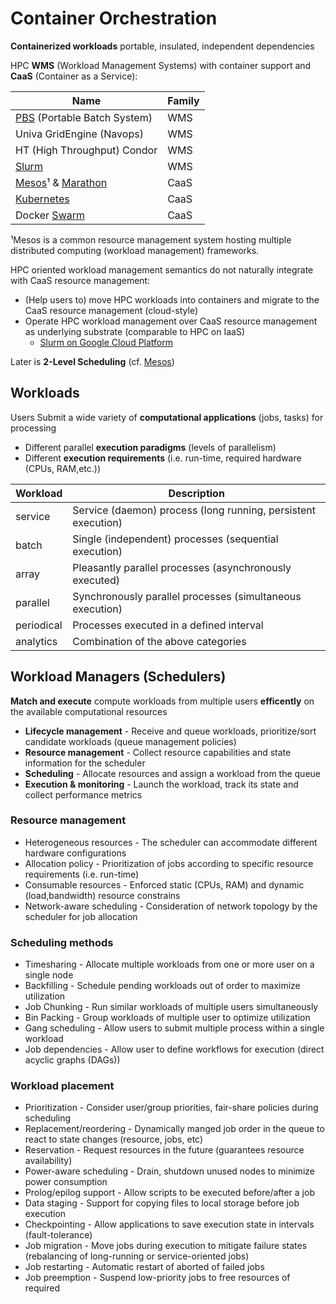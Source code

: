 # Container Orchestration

**Containerized workloads** portable, insulated, independent dependencies

HPC **WMS** (Workload Management Systems) with container support and **CaaS** (Container as a Service):

Name                                | Family
------------------------------------|-------------------
[PBS][pbs] (Portable Batch System)  | WMS
Univa GridEngine (Navops)           | WMS
HT (High Throughput) Condor         | WMS
[Slurm][slurm]                      | WMS
[Mesos][mesos]¹ & [Marathon][mthon] | CaaS
[Kubernetes][kubs]                  | CaaS
Docker [Swarm][swarm]               | CaaS

¹Mesos is a common resource management system hosting multiple distributed computing (workload management) frameworks.

[pbs]: http://pbspro.org/
[slurm]: https://slurm.schedmd.com/
[mesos]: http://mesos.apache.org/documentation
[mthon]: https://mesosphere.github.io/marathon/
[kubs]: https://kubernetes.io/docs/
[swarm]: https://docs.docker.com/engine/swarm/

HPC oriented workload management semantics do not naturally integrate with CaaS resource management:

* (Help users to) move HPC workloads into containers and migrate to the CaaS resource management (cloud-style)
* Operate HPC workload management over CaaS resource management as underlying substrate (comparable to HPC on IaaS)
  - [Slurm on Google Cloud Platform](https://github.com/SchedMD/slurm/tree/slurm-17.11/contribs/gcp)

Later is **2-Level Scheduling** (cf. [Mesos][mesos])

## Workloads

Users Submit a wide variety of **computational applications** (jobs, tasks) for processing

* Different parallel **execution paradigms** (levels of parallelism)
* Different **execution requirements** (i.e. run-time, required hardware (CPUs, RAM,etc.))

Workload      | Description
--------------|------------------------------------
service       | Service (daemon) process (long running, persistent execution)
batch         | Single (independent) processes (sequential execution)
array         | Pleasantly parallel processes (asynchronously executed)
parallel      | Synchronously parallel processes (simultaneous execution)
periodical    | Processes executed in a defined interval
analytics     | Combination of the above categories

## Workload Managers (Schedulers)

**Match and execute** compute workloads from multiple users **efficently** on the available computational resources

- **Lifecycle management** - Receive and queue workloads, prioritize/sort candidate workloads (queue management policies)
- **Resource management** - Collect resource capabilities and state information for the scheduler
- **Scheduling** - Allocate resources and assign a workload from the queue
- **Execution & monitoring** - Launch the workload, track its state and collect performance metrics 

### Resource management

* Heterogeneous resources - The scheduler can accommodate different hardware configurations
* Allocation policy - Prioritization of jobs according to specific resource requirements (i.e. run-time)
* Consumable resources - Enforced static (CPUs, RAM) and dynamic (load,bandwidth) resource constrains
* Network-aware scheduling - Consideration of network topology by the scheduler for job allocation

### Scheduling methods

* Timesharing - Allocate multiple workloads from one or more user on a single node
* Backfilling - Schedule pending workloads out of order to maximize utilization
* Job Chunking - Run similar workloads of multiple users simultaneously
* Bin Packing - Group workloads of multiple user to optimize utilization
* Gang scheduling - Allow users to submit multiple process within a single workload
* Job dependencies - Allow user to define workflows for execution (direct acyclic graphs (DAGs))

### Workload placement

* Prioritization - Consider user/group priorities, fair-share policies during scheduling
* Replacement/reordering - Dynamically manged job order in the queue to react to state changes (resource, jobs, etc)
* Reservation - Request resources in the future (guarantees resource availability)
* Power-aware scheduling - Drain, shutdown unused nodes to minimize power consumption
* Prolog/epilog support - Allow scripts to be executed before/after a job
* Data staging - Support for copying files to local storage before job execution
* Checkpointing - Allow applications to save execution state in intervals (fault-tolerance)
* Job migration - Move jobs during execution to mitigate failure states (rebalancing of long-running or service-oriented jobs)
* Job restarting - Automatic restart of aborted of failed jobs
* Job preemption - Suspend low-priority jobs to free resources of required


